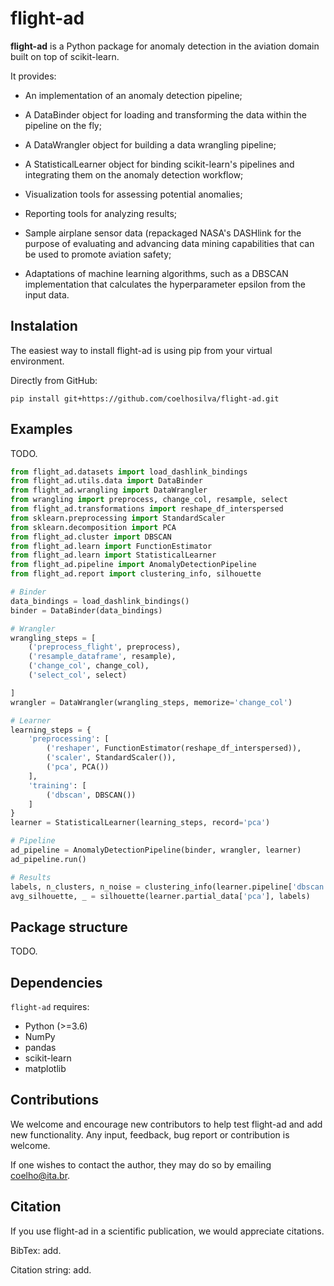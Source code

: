 # flight-ad
**flight-ad** is a Python package for anomaly detection in the aviation domain built on top of scikit-learn.

It provides:

- An implementation of an anomaly detection pipeline;

- A DataBinder object for loading and transforming the data within the pipeline on the fly;

- A DataWrangler object for building a data wrangling pipeline;

- A StatisticalLearner object for binding scikit-learn's pipelines and integrating them on the anomaly detection workflow;

- Visualization tools for assessing potential anomalies;

- Reporting tools for analyzing results;

- Sample airplane sensor data (repackaged NASA's DASHlink for the purpose of evaluating and advancing data mining capabilities that can be used to promote aviation safety;

- Adaptations of machine learning algorithms, such as a DBSCAN implementation that calculates the hyperparameter epsilon from the input data.

## Instalation
The easiest way to install flight-ad is using pip from your virtual environment.

Directly from GitHub:

```pip install git+https://github.com/coelhosilva/flight-ad.git```

## Examples
TODO.
```python
from flight_ad.datasets import load_dashlink_bindings
from flight_ad.utils.data import DataBinder
from flight_ad.wrangling import DataWrangler
from wrangling import preprocess, change_col, resample, select
from flight_ad.transformations import reshape_df_interspersed
from sklearn.preprocessing import StandardScaler
from sklearn.decomposition import PCA
from flight_ad.cluster import DBSCAN
from flight_ad.learn import FunctionEstimator
from flight_ad.learn import StatisticalLearner
from flight_ad.pipeline import AnomalyDetectionPipeline
from flight_ad.report import clustering_info, silhouette

# Binder
data_bindings = load_dashlink_bindings()
binder = DataBinder(data_bindings)

# Wrangler
wrangling_steps = [
    ('preprocess_flight', preprocess),
    ('resample_dataframe', resample),
    ('change_col', change_col),
    ('select_col', select)

]
wrangler = DataWrangler(wrangling_steps, memorize='change_col')

# Learner
learning_steps = {
    'preprocessing': [
        ('reshaper', FunctionEstimator(reshape_df_interspersed)),
        ('scaler', StandardScaler()),
        ('pca', PCA())
    ],
    'training': [
        ('dbscan', DBSCAN())
    ]
}
learner = StatisticalLearner(learning_steps, record='pca')

# Pipeline
ad_pipeline = AnomalyDetectionPipeline(binder, wrangler, learner)
ad_pipeline.run()

# Results
labels, n_clusters, n_noise = clustering_info(learner.pipeline['dbscan'])
avg_silhouette, _ = silhouette(learner.partial_data['pca'], labels)
```

## Package structure
TODO.

## Dependencies
`flight-ad` requires:
- Python (>=3.6)
- NumPy
- pandas
- scikit-learn
- matplotlib

## Contributions
We welcome and encourage new contributors to help test flight-ad and add new functionality. Any input, feedback, 
bug report or contribution is welcome.

If one wishes to contact the author, they may do so by emailing coelho@ita.br.


## Citation
If you use flight-ad in a scientific publication, we would appreciate citations.

BibTex: add.

Citation string: add.

<!-- ```pip install flight-ad ``` -->
<!-- ---------------------- -->
<!-- <hr style="border:2px solid gray"> </hr> -->